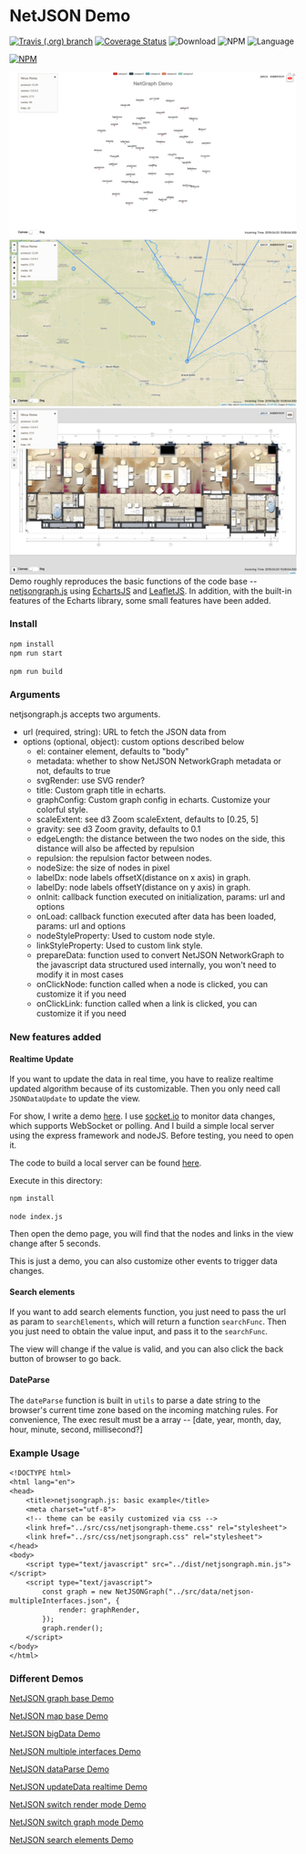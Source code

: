 # NetJSON Demo

[![Travis (.org) branch](https://img.shields.io/travis/kutugu/netjsondemo/master.svg)](https://travis-ci.org/KuTuGu/NetJSONDemo)
[![Coverage Status](https://coveralls.io/repos/github/KuTuGu/NetJSONDemo/badge.svg?branch=master)](https://coveralls.io/github/KuTuGu/NetJSONDemo?branch=master)
![Download](https://img.shields.io/npm/dt/npm-test-publish-netjsondemo.svg)
![NPM](https://img.shields.io/npm/v/npm-test-publish-netjsondemo.svg)
![Language](https://img.shields.io/badge/language-javascript-orange.svg)
       
[![NPM](https://nodei.co/npm/npm-test-publish-netjsondemo.png)](https://nodei.co/npm/npm-test-publish-netjsondemo/)
         
![img](/examples/data/netjsongraph.png)
![img](/examples/data/netjsonmap.png)
![img](/examples/data/netjsonindoormap.png)
Demo roughly reproduces the basic functions of the code base -- [netjsongraph.js](https://github.com/netjson/netjsongraph.js) using [EchartsJS](https://github.com/apache/incubator-echarts) and [LeafletJS](https://github.com/Leaflet/Leaflet). In addition, with the built-in features of the Echarts library, some small features have been added.

### Install

```
npm install
npm run start

npm run build
```

### Arguments

netjsongraph.js accepts two arguments.

- url (required, string): URL to fetch the JSON data from
- options (optional, object): custom options described below
    - el: container element, defaults to "body"
    - metadata: whether to show NetJSON NetworkGraph metadata or not, defaults to true
    - svgRender: use SVG render?
    - title: Custom graph title in echarts.
    - graphConfig: Custom graph config in echarts. Customize your colorful style.
    - scaleExtent: see d3 Zoom scaleExtent, defaults to [0.25, 5]
    - gravity: see d3 Zoom gravity, defaults to 0.1
    - edgeLength: the distance between the two nodes on the side, this distance will also be affected by repulsion
    - repulsion: the repulsion factor between nodes.
    - nodeSize: the size of nodes in pixel
    - labelDx: node labels offsetX(distance on x axis) in graph.
    - labelDy: node labels offsetY(distance on y axis) in graph.
    - onInit: callback function executed on initialization, params: url and options
    - onLoad: callback function executed after data has been loaded, params: url and options
    - nodeStyleProperty: Used to custom node style. 
    - linkStyleProperty: Used to custom link style.
    - prepareData: function used to convert NetJSON NetworkGraph to the javascript data structured used internally, you won't need to modify it in most cases
    - onClickNode: function called when a node is clicked, you can customize it if you need
    - onClickLink: function called when a link is clicked, you can customize it if you need


### New features added

#### Realtime Update

If you want to update the data in real time, you have to realize realtime updated algorithm because of its customizable.
Then you only need call `JSONDataUpdate` to update the view.

For show, I write a demo [here](https://kutugu.github.io/NetJSONDemo/examples/netjson-updateData.html).
I use [socket.io](https://socket.io/) to monitor data changes, which supports WebSocket or polling. 
And I build a simple local server using the express framework and nodeJS. Before testing, you need to open it. 

The code to build a local server can be found [here](https://github.com/KuTuGu/NetJSONDemo/tree/master/examples/data/netjsonnode/).

Execute in this directory:

```
npm install

node index.js
```

Then open the demo page, you will find that the nodes and links in the view change after 5 seconds.

This is just a demo, you can also customize other events to trigger data changes.

#### Search elements

If you want to add search elements function, you just need to pass the url as param to `searchElements`, which will return a function `searchFunc`.
Then you just need to obtain the value input, and pass it to the `searchFunc`.

The view will change if the value is valid, and you can also click the back button of browser to go back.

#### DateParse

The `dateParse` function is built in `utils` to parse a date string to the browser's current time zone based on the incoming matching rules.
For convenience, The exec result must be a array -- [date, year, month, day, hour, minute, second, millisecond?]

### Example Usage

```
<!DOCTYPE html>
<html lang="en">
<head>
    <title>netjsongraph.js: basic example</title>
    <meta charset="utf-8">
    <!-- theme can be easily customized via css -->
    <link href="../src/css/netjsongraph-theme.css" rel="stylesheet">
    <link href="../src/css/netjsongraph.css" rel="stylesheet">
</head>
<body>
    <script type="text/javascript" src="../dist/netjsongraph.min.js"></script>
    <script type="text/javascript">
        const graph = new NetJSONGraph("../src/data/netjson-multipleInterfaces.json", {
            render: graphRender,
        });
        graph.render();
    </script>
</body>
</html>
```

### Different Demos

[NetJSON graph base Demo](https://kutugu.github.io/NetJSONDemo/examples/netjsongraph.html)
     
[NetJSON map base Demo](https://kutugu.github.io/NetJSONDemo/examples/netjsonmap.html)
         
[NetJSON bigData Demo](https://kutugu.github.io/NetJSONDemo/examples/netjson-bigData.html)
         
[NetJSON multiple interfaces Demo](https://kutugu.github.io/NetJSONDemo/examples/netjson-multipleInterfaces.html)       

[NetJSON dataParse Demo](https://kutugu.github.io/NetJSONDemo/examples/netjson-dateParse.html)

[NetJSON updateData realtime Demo](https://kutugu.github.io/NetJSONDemo/examples/netjson-updateData.html)

[NetJSON switch render mode Demo](https://kutugu.github.io/NetJSONDemo/examples/netjson-switchRenderMode.html)

[NetJSON switch graph mode Demo](https://kutugu.github.io/NetJSONDemo/examples/netjson-switchGraphMode.html)

[NetJSON search elements Demo](https://kutugu.github.io/NetJSONDemo/examples/netjson-searchElements.html)
